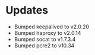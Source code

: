 # Updates

* Bumped keepalived to v2.0.20
* Bumped haproxy to v2.0.14
* Bumped socat to v1.7.3.4
* Bumped pcre2 to v10.34